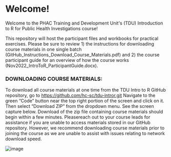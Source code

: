 # Welcome!

Welcome to the PHAC Training and Development Unit's (TDU) Introduction to R for Public Health Investigations course!

This repository will host the participant files and workbooks for practical exercises. Please be sure to review 1) the instructions for downloading course materials in one single batch (GitHub_Instructions_Download_Course_Materials.pdf) and 2) the course participant guide for an overview of how the course works (Nov2022_IntroToR_ParticipantGuide.docx).

### DOWNLOADING COURSE MATERIALS:
To download all course materials at one time from the TDU Intro to R GitHub repository, go to
https://github.com/hc-sc/tdu-intror.git Navigate to the green “Code” button near the top right portion
of the screen and click on it. Then select “Download ZIP” from the dropdown menu. See the screen
capture below.
Download of the zip file containing course materials should begin within a few minutes. Pleasereach out
to your course leads for assistance if you are unable to access materials stored in our GitHub repository.
However, we recommend downloading course materials prior to joining the course as we are unable to
assist with issues relating to network download speed.

![image](https://user-images.githubusercontent.com/2482698/201735900-27b13441-f03a-4322-ab56-a45709b99479.png)
